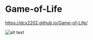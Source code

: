 # Game-of-Life

https://dcx2202.github.io/Game-of-Life/

![alt text](https://github.com/dcx2202/Game-of-Life/blob/master/demo.gif)
